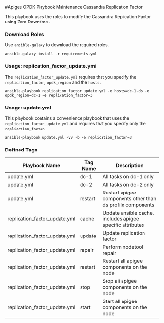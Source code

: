 #Apigee OPDK Playbook Maintenance Cassandra Replication Factor

This playbook uses the roles to modify the Cassandra Replication Factor using Zero Downtime .

### Download Roles
Use ```ansible-galaxy``` to download the required roles.

```ansible-galaxy install -r requirements.yml```

### Usage: replication_factor_update.yml 

The ```replication_factor_update.yml``` requires that you specify the ```replication_factor```,
```opdk_region``` and the ```hosts```. 

```ansible-playbook replication_factor_update.yml -e hosts=dc-1-ds -e opdk_region=dc-1 -e replication_factor=3```

### Usage: update.yml 
This playbook contains a convenience playbook that uses the ```replication_factor_update.yml```
 and requires that you specify only the ```replication_factor```.

```ansible-playbook update.yml -vv -b -e replication_factor=3```

### Defined Tags 
Playbook Name | Tag Name | Description 
--- | --- | ----
update.yml | dc-1 | All tasks on dc-1 only
update.yml | dc-2 | All tasks on dc-2 only
update.yml | restart | Restart apigee components other than ds profile components
replication_factor_update.yml | cache | Update ansible cache, includes apigee specific attributes
replication_factor_update.yml | update | Update replication factor
replication_factor_update.yml | repair | Perform nodetool repair
replication_factor_update.yml | restart | Restart all apigee components on the node
replication_factor_update.yml | stop | Stop all apigee components on the node
replication_factor_update.yml | start | Start all apigee components on the node
